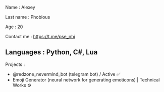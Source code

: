 Name : Alexey

Last name : Phobious

Age : 20

Contact me : https://t.me/pse_nhi

Languages : Python, C#, Lua
---
Projects :
- @redzone_nevermind_bot (telegram bot) / Active ✅
- Emoji Generator (neural network for generating emoticons) | Technical Works ⚙️
